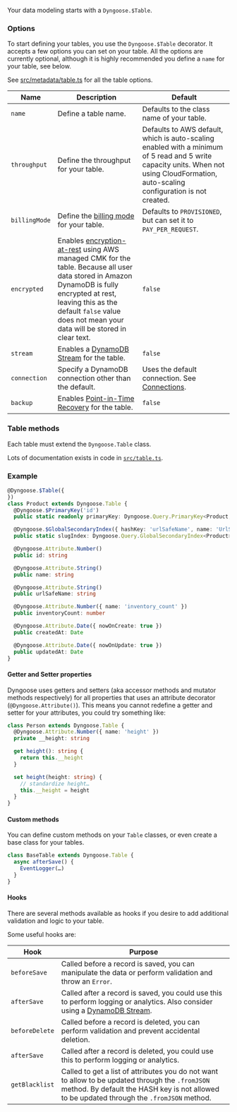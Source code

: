 Your data modeling starts with a `Dyngoose.$Table`.

### Options

To start defining your tables, you use the `Dyngoose.$Table` decorator. It accepts a few options you can set on your table. All the options are currently optional, although it is highly recommended you define a `name` for your table, see below.

See [src/metadata/table.ts](https://github.com/benhutchins/dyngoose/blob/master/src/metadata/table.ts) for all the table options.

| Name | Description | Default |
|-|-|-|
| `name` | Define a table name. | Defaults to the class name of your table. |
| `throughput` | Define the throughput for your table. | Defaults to AWS default, which is auto-scaling enabled with a minimum of 5 read and 5 write capacity units. When not using CloudFormation, auto-scaling configuration is not created. |
| `billingMode` | Define the [billing mode](https://docs.aws.amazon.com/amazondynamodb/latest/developerguide/HowItWorks.ReadWriteCapacityMode.html) for your table. | Defaults to `PROVISIONED`, but can set it to `PAY_PER_REQUEST`. |
| `encrypted` | Enables [encryption-at-rest](https://docs.aws.amazon.com/amazondynamodb/latest/developerguide/EncryptionAtRest.html) using AWS managed CMK for the table. Because all user data stored in Amazon DynamoDB is fully encrypted at rest, leaving this as the default `false` value does not mean your data will be stored in clear text. | `false` |
| `stream` | Enables a [DynamoDB Stream](https://docs.aws.amazon.com/amazondynamodb/latest/developerguide/Streams.html) for the table. | `false` |
| `connection` | Specify a DynamoDB connection other than the default. | Uses the default connection. See [Connections](Connections.md). |
| `backup` | Enables [Point-in-Time Recovery](https://docs.aws.amazon.com/amazondynamodb/latest/developerguide/PointInTimeRecovery.html) for the table. | `false` |

### Table methods

Each table must extend the `Dyngoose.Table` class.

Lots of documentation exists in code in [`src/table.ts`](https://github.com/benhutchins/dyngoose/blob/master/src/table.ts).

### Example

```typescript
@Dyngoose.$Table({
})
class Product extends Dyngoose.Table {
  @Dyngoose.$PrimaryKey('id')
  public static readonly primaryKey: Dyngoose.Query.PrimaryKey<Product, string>

  @Dyngoose.$GlobalSecondaryIndex({ hashKey: 'urlSafeName', name: 'UrlSafeIndex', projection: 'INCLUDE', nonKeyAttributes: ['id', 'name'] })
  public static slugIndex: Dyngoose.Query.GlobalSecondaryIndex<Product>

  @Dyngoose.Attribute.Number()
  public id: string

  @Dyngoose.Attribute.String()
  public name: string

  @Dyngoose.Attribute.String()
  public urlSafeName: string

  @Dyngoose.Attribute.Number({ name: 'inventory_count' })
  public inventoryCount: number

  @Dyngoose.Attribute.Date({ nowOnCreate: true })
  public createdAt: Date

  @Dyngoose.Attribute.Date({ nowOnUpdate: true })
  public updatedAt: Date
}
```

#### Getter and Setter properties

Dyngoose uses getters and setters (aka accessor methods and mutator methods respectively) for all properties that uses an attribute decorator (`@Dyngoose.Attribute()`). This means you cannot redefine a getter and setter for your attributes, you could try something like:

```typescript
class Person extends Dyngoose.Table {
  @Dyngoose.Attribute.Number({ name: 'height' })
  private __height: string

  get height(): string {
    return this.__height
  }

  set height(height: string) {
    // standardize height…
    this.__height = height
  }
}
```

#### Custom methods

You can define custom methods on your `Table` classes, or even create a base class for your tables.

```typescript
class BaseTable extends Dyngoose.Table {
  async afterSave() {
    EventLogger(…)
  }
}
```

#### Hooks

There are several methods available as hooks if you desire to add additional validation and logic to your table.

Some useful hooks are:

| Hook | Purpose |
|-|-|
| `beforeSave` | Called before a record is saved, you can manipulate the data or perform validation and throw an `Error`. |
| `afterSave` | Called after a record is saved, you could use this to perform logging or analytics. Also consider using a [DynamoDB Stream](https://docs.aws.amazon.com/amazondynamodb/latest/developerguide/Streams.html). |
| `beforeDelete` | Called before a record is deleted, you can perform validation and prevent accidental deletion. |
| `afterSave` | Called after a record is deleted, you could use this to perform logging or analytics. |
| `getBlacklist` | Called to get a list of attributes you do not want to allow to be updated through the `.fromJSON` method. By default the HASH key is not allowed to be updated through the `.fromJSON` method. |
